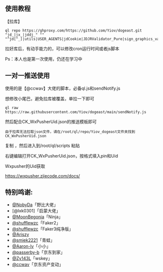 ﻿## 使用教程


【拉库】

    ql repo https://ghproxy.com/https://github.com/Yiov/dogeast.git "jd_|jx_|jddj_" "" "^jd[^_]|utils|USER_AGENTS|jdCookie|JDJRValidator_Pure|sign_graphics_validate|ql"


拉好库后，有动手能力的，可以修改cron运行时间或者js脚本


Ps：本人也是第一次使用，仍还在学习中



## 一对一推送使用

使用的是【@ccwav】大佬的脚本，必备ql.js和sendNotify.js

想修改小尾巴，避免拉库被覆盖，单拉一下即可

    ql raw https://raw.githubusercontent.com/Yiov/dogeast/main/sendNotify.js


然后配合CK_WxPusherUid.json的推送模板即可

    由于拉库无法拉取json文件，请在/root/ql/repo/Yiov_dogeast文件夹找到CK_WxPusherUid.json

复制 ，然后进入到/root/ql/scripts 粘贴

右键编辑打开CK_WxPusherUid.json，按格式填入pin和Uid

Wxpusher的Uid获取

https://wxpusher.zjiecode.com/docs/





## 特别鸣谢:


* [@NobyDa](https://github.com/NobyDa)「野比大佬」
* [@lxk0301]「启蒙大佬」
* [@MoonBegonia](https://github.com/MoonBegonia/ninja)「Ninja」
* [@shufflewzc](https://github.com/shufflewzc/faker2)「Faker2」
* [@shufflewzc](https://github.com/shufflewzc/faker3)「Faker3纯净版」
* [@Ariszy](https://github.com/Ariszy/Private-Script)
* [@smiek2221](https://github.com/smiek2221/scripts)「青蛙」
* [@Aaron-lv](https://github.com/Aaron-lv/sync)「小小」
* [@passerby-b](https://github.com/passerby-b/JDDJ)「京东到家」
* [@Zy143L](https://github.com/Zy143L/wskey)「wskey」
* [@ccwav](https://github.com/ccwav/QLScript2)「京东资产变动」
